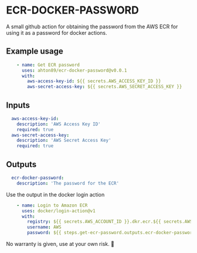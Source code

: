 # ECR-DOCKER-PASSWORD

A small github action for obtaining the password from the AWS ECR for using it as a password for docker actions.

## Example usage
```yaml
    - name: Get ECR password
      uses: ahton89/ecr-docker-password@v0.0.1
      with:
        aws-access-key-id: ${{ secrets.AWS_ACCESS_KEY_ID }}
        aws-secret-access-key: ${{ secrets.AWS_SECRET_ACCESS_KEY }}
```

## Inputs
```yaml
  aws-access-key-id:
    description: 'AWS Access Key ID'
    required: true
  aws-secret-access-key:
    description: 'AWS Secret Access Key'
    required: true
```

## Outputs
```yaml
  ecr-docker-password:
    description: 'The password for the ECR'
```

Use the output in the docker login action
```yaml
    - name: Login to Amazon ECR
      uses: docker/login-action@v1
      with:
        registry: ${{ secrets.AWS_ACCOUNT_ID }}.dkr.ecr.${{ secrets.AWS_REGION }}.amazonaws.com
        username: AWS
        password: ${{ steps.get-ecr-password.outputs.ecr-docker-password }}
```

No warranty is given, use at your own risk. 🤷‍
